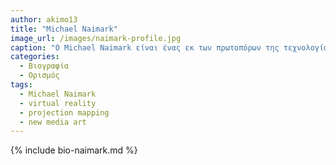 ```yaml
---
author: akimo13
title: "Michael Naimark"
image_url: /images/naimark-profile.jpg
caption: "Ο Michael Naimark είναι ένας εκ των πρωτοπόρων της τεχνολογίας VR σε συνδυασμό με τη new media art. Το έργο του στο οποίο συνολικά αναφέρεται ως «αναπαράσταση τόπου» περιλαμβάνει τομείς όπως η χαρτογράφηση προβολής, τα εικονικά ταξίδια, η πολιτιστική διατήρηση και το live global video. Η δουλειά του στους διαδραστικούς χάρτες από τη δεκατεία του '70, αποτέλεσε τον πρόγονο του Google Street View."
categories:
  - Βιογραφία 
  - Ορισμός 
tags:
  - Michael Naimark
  - virtual reality
  - projection mapping
  - new media art
---
```


{% include bio-naimark.md %}
